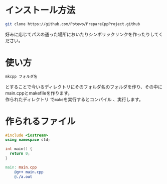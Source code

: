 # インストール方法
```bash
git clone https://github.com/Potewo/PrepareCppProject.github
```
好みに応じてパスの通った場所においたりシンボリックリンクを作ったりしてください。

# 使い方
```bash
mkcpp フォルダ名
```
とすることで今いるディレクトリにそのフォルダ名のフォルダを作り、その中にmain.cppとmakefileを作ります。  
作られたディレクトリ で`make`を実行するとコンパイル 、実行します。
# 作られるファイル
```c++:main.cpp
#include <iostream>
using namespace std;

int main() {
  return 0;
}
```

```Makefile
main: main.cpp
	@g++ main.cpp
	@./a.out
```
